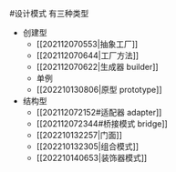#设计模式
有三种类型
- 创建型
	- [[202112070553|抽象工厂]] 
	- [[202112070644|工厂方法]]
	-  [[202112070622|生成器 builder]]
	- 单例
	- [[202210130806|原型 prototype]]
- 结构型
	- [[202112072152#适配器 adapter]]
	- [[202112072344#桥接模式 bridge]]
	- [[202210132257|门面]]
	- [[202210132305|组合模式]]
	- [[202210140653|装饰器模式]]